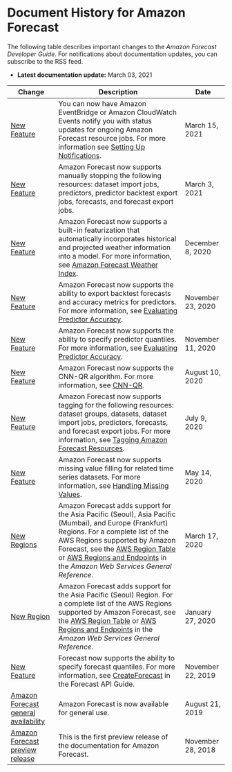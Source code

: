 # Document History for Amazon Forecast<a name="doc-history"></a>

The following table describes important changes to the *Amazon Forecast Developer Guide*\. For notifications about documentation updates, you can subscribe to the RSS feed\.
+ **Latest documentation update:** March 03, 2021

| Change | Description | Date | 
| --- |--- |--- |
| [New Feature](#doc-history) | You can now have Amazon EventBridge or Amazon CloudWatch Events notify you with status updates for ongoing Amazon Forecast resource jobs\. For more information see [Setting Up Notifications](https://docs.aws.amazon.com/forecast/latest/dg/notifications.html)\. | March 15, 2021 | 
| [New Feature](#doc-history) | Amazon Forecast now supports manually stopping the following resources: dataset import jobs, predictors, predictor backtest export jobs, forecasts, and forecast export jobs\. | March 3, 2021 | 
| [New Feature](#doc-history) | Amazon Forecast now supports a built\-in featurization that automatically incorporates historical and projected weather information into a model\. For more information, see [Amazon Forecast Weather Index](https://docs.aws.amazon.com/forecast/latest/dg/weather.html)\. | December 8, 2020 | 
| [New Feature](#doc-history) | Amazon Forecast now supports the ability to export backtest forecasts and accuracy metrics for predictors\. For more information, see [Evaluating Predictor Accuracy](https://docs.aws.amazon.com/forecast/latest/dg/metrics.html)\. | November 23, 2020 | 
| [New Feature](#doc-history) | Amazon Forecast now supports the ability to specify predictor quantiles\. For more information, see [Evaluating Predictor Accuracy](https://docs.aws.amazon.com/forecast/latest/dg/metrics.html)\. | November 11, 2020 | 
| [New Feature](#doc-history) | Amazon Forecast now supports the CNN\-QR algorithm\. For more information, see [CNN\-QR](https://docs.aws.amazon.com/forecast/latest/dg/aws-forecast-algo-cnnqr.html)\. | August 10, 2020 | 
| [New Feature](#doc-history) | Amazon Forecast now supports tagging for the following resources: dataset groups, datasets, dataset import jobs, predictors, forecasts, and forecast export jobs\. For more information, see [Tagging Amazon Forecast Resources](https://docs.aws.amazon.com/forecast/latest/dg/tagging-forecast-resources.html)\. | July 9, 2020 | 
| [New Feature](#doc-history) | Amazon Forecast now supports missing value filling for related time series datasets\. For more information, see [Handling Missing Values](https://docs.aws.amazon.com/forecast/latest/dg/howitworks-missing-values.html)\. | May 14, 2020 | 
| [New Regions](#doc-history) | Amazon Forecast adds support for the Asia Pacific \(Seoul\), Asia Pacific \(Mumbai\), and Europe \(Frankfurt\) Regions\. For a complete list of the AWS Regions supported by Amazon Forecast, see the [AWS Region Table](https://aws.amazon.com/about-aws/global-infrastructure/regional-product-services/) or [AWS Regions and Endpoints](https://docs.aws.amazon.com/general/latest/gr/forecast.html) in the *Amazon Web Services General Reference*\. | March 17, 2020 | 
| [New Region](#doc-history) | Amazon Forecast adds support for the Asia Pacific \(Seoul\) Region\. For a complete list of the AWS Regions supported by Amazon Forecast, see the [AWS Region Table](https://aws.amazon.com/about-aws/global-infrastructure/regional-product-services/) or [AWS Regions and Endpoints](https://docs.aws.amazon.com/general/latest/gr/forecast.html) in the *Amazon Web Services General Reference*\. | January 27, 2020 | 
| [New Feature](#doc-history) | Forecast now supports the ability to specify forecast quantiles\. For more information, see [CreateForecast](https://docs.aws.amazon.com/forecast/latest/dg/API_CreateForecast.html) in the Forecast API Guide\. | November 22, 2019 | 
| [Amazon Forecast general availability](#doc-history) | Amazon Forecast is now available for general use\. | August 21, 2019 | 
| [Amazon Forecast preview release](#doc-history) | This is the first preview release of the documentation for Amazon Forecast\. | November 28, 2018 | 